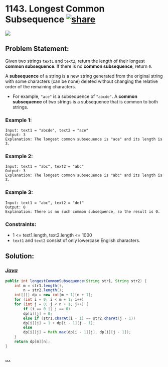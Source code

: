 # 1143. Longest Common Subsequence [![share]](https://leetcode.com/problems/longest-common-subsequence/)

![][medium]

## Problem Statement:

Given two strings `text1` and `text2`, return the length of their longest **common subsequence**. If there is no **common subsequence**, return `0`.

A **subsequence** of a string is a new string generated from the original string with some characters (can be none) deleted without changing the relative order of the remaining characters.

- For example, `"ace"` is a subsequence of `"abcde"`.
  A **common subsequence** of two strings is a subsequence that is common to both strings.

### Example 1:

```
Input: text1 = "abcde", text2 = "ace"
Output: 3
Explanation: The longest common subsequence is "ace" and its length is 3.
```

### Example 2:

```
Input: text1 = "abc", text2 = "abc"
Output: 3
Explanation: The longest common subsequence is "abc" and its length is 3.
```

### Example 3:

```
Input: text1 = "abc", text2 = "def"
Output: 0
Explanation: There is no such common subsequence, so the result is 0.
```

### Constraints:

- 1 <= text1.length, text2.length <= 1000
- `text1` and `text2` consist of only lowercase English characters.

## Solution:

### [_Java_](./LongestCommonSubsequence.java)

```java
public int longestCommonSubsequence(String str1, String str2) {
    int m = str1.length(),
        n = str2.length();
    int[][] dp = new int[m + 1][n + 1];
    for (int i = 0; i < m + 1; i++)
    for (int j = 0; j < n + 1; j++) {
        if (i == 0 || j == 0)
        dp[i][j] = 0;
        else if (str1.charAt(i - 1) == str2.charAt(j - 1))
        dp[i][j] = 1 + dp[i - 1][j - 1];
        else
        dp[i][j] = Math.max(dp[i - 1][j], dp[i][j - 1]);
    }
    return dp[m][n];
}
```

### [_..._]()

```

```

<!----------------------------------{ link }--------------------------------->

[share]: https://img.icons8.com/external-anggara-blue-anggara-putra/20/000000/external-share-user-interface-basic-anggara-blue-anggara-putra-2.png
[medium]: https://img.shields.io/badge/Difficulty-Medium-yellow.svg
